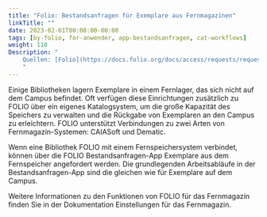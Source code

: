```yaml
---
title: "Folio: Bestandsanfragen für Exemplare aus Fernmagazinen"
linkTitle: ""
date: 2023-02-01T00:00:00-00:00
tags: [by-folio, for-anwender, app-bestandsanfragen, cat-workflows]
weight: 110
Description: "
    Quellen: [Folio](https://docs.folio.org/docs/access/requests/requests/#requesting-items-from-remote-storage) & [GBV](https://info.gbv.de/pages/viewpage.action?pageId=843317416)
    "
---
```


Einige Bibliotheken lagern Exemplare in einem Fernlager, das sich nicht auf dem Campus befindet. Oft verfügen diese Einrichtungen zusätzlich zu FOLIO über ein eigenes Katalogsystem, um die große Kapazität des Speichers zu verwalten und die Rückgabe von Exemplaren an den Campus zu erleichtern. FOLIO unterstützt Verbindungen zu zwei Arten von Fernmagazin-Systemen: CAIASoft und Dematic.

Wenn eine Bibliothek FOLIO mit einem Fernspeichersystem verbindet, können über die FOLIO Bestandsanfragen-App Exemplare aus dem Fernspeicher angefordert werden. Die grundlegenden Arbeitsabläufe in der Bestandsanfragen-App sind die gleichen wie für Exemplare auf dem Campus.

Weitere Informationen zu den Funktionen von FOLIO für das Fernmagazin finden Sie in der Dokumentation Einstellungen für das Fernmagazin.
